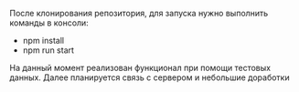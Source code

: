 После клонирования репозитория, для запуска нужно выполнить команды в консоли:
- npm install
- npm run start

На данный момент реализован функционал при помощи тестовых данных. Далее планируется связь с сервером и небольшие доработки
